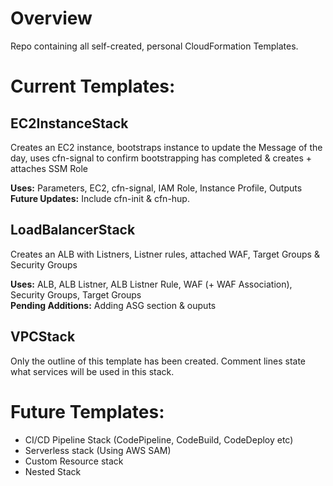 # Overview
Repo containing all self-created, personal CloudFormation Templates.

# Current Templates:
## EC2InstanceStack
Creates an EC2 instance, bootstraps instance to update the Message of the day, uses cfn-signal to confirm bootstrapping has completed & creates + attaches SSM Role

**Uses:** Parameters, EC2, cfn-signal, IAM Role, Instance Profile, Outputs <br />
**Future Updates:** Include cfn-init & cfn-hup.


## LoadBalancerStack
Creates an ALB with Listners, Listner rules, attached WAF, Target Groups & Security Groups

**Uses:** ALB, ALB Listner, ALB Listner Rule, WAF (+ WAF Association), Security Groups, Target Groups <br />
**Pending Additions:** Adding ASG section & ouputs


## VPCStack
Only the outline of this template has been created. Comment lines state what services will be used in this stack.


# Future Templates:
- CI/CD Pipeline Stack (CodePipeline, CodeBuild, CodeDeploy etc)
- Serverless stack (Using AWS SAM)
- Custom Resource stack
- Nested Stack